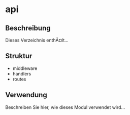 ﻿# api

## Beschreibung
Dieses Verzeichnis enthÃ¤lt...

## Struktur
- middleware
- handlers
- routes


## Verwendung
Beschreiben Sie hier, wie dieses Modul verwendet wird...
